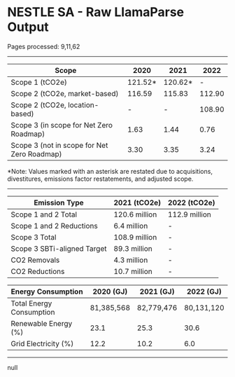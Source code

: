 # NESTLE SA - Raw LlamaParse Output

Pages processed: 9,11,62

---

| Scope        | 2020      | 2021      | 2022      |
|--------------|-----------|-----------|-----------|
| Scope 1 (tCO2e) | 121.52*  | 120.62*  | -         |
| Scope 2 (tCO2e, market-based) | 116.59   | 115.83   | 112.90    |
| Scope 2 (tCO2e, location-based) | -         | -         | 108.90    |
| Scope 3 (in scope for Net Zero Roadmap) | 1.63     | 1.44     | 0.76     |
| Scope 3 (not in scope for Net Zero Roadmap) | 3.30     | 3.35     | 3.24     |

*Note: Values marked with an asterisk are restated due to acquisitions, divestitures, emissions factor restatements, and adjusted scope.

---

| Emission Type         | 2021 (tCO2e) | 2022 (tCO2e) |
|-----------------------|--------------|--------------|
| Scope 1 and 2 Total   | 120.6 million | 112.9 million |
| Scope 1 and 2 Reductions | 6.4 million  | -            |
| Scope 3 Total         | 108.9 million | -            |
| Scope 3 SBTi-aligned Target | 89.3 million | -            |
| CO2 Removals          | 4.3 million  | -            |
| CO2 Reductions         | 10.7 million | -            |

| Energy Consumption     | 2020 (GJ)   | 2021 (GJ)   | 2022 (GJ)   |
|------------------------|-------------|-------------|-------------|
| Total Energy Consumption | 81,385,568  | 82,779,476  | 80,131,120  |
| Renewable Energy (%)    | 23.1        | 25.3        | 30.6        |
| Grid Electricity (%)     | 12.2        | 10.2        | 6.0         |

---

null
